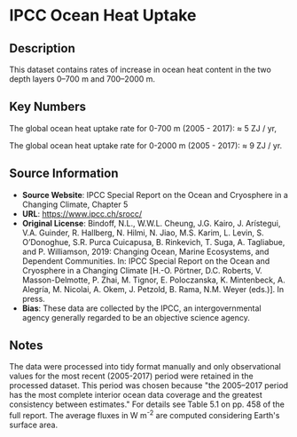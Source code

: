 
# IPCC Ocean Heat Uptake

## Description
This dataset contains rates of increase in ocean heat content in the two depth layers 0–700 m and 700–2000 m.

## Key Numbers
The global ocean heat uptake rate for 0-700 m (2005 - 2017): ≈ 5 ZJ / yr,

The global ocean heat uptake rate for 0-2000 m (2005 - 2017): ≈ 9 ZJ / yr.
## Source Information
* **Source Website**: IPCC Special Report on the Ocean and Cryosphere in a Changing Climate, Chapter 5
* **URL**: https://www.ipcc.ch/srocc/
* **Original License**: Bindoff, N.L., W.W.L. Cheung, J.G. Kairo, J. Arístegui, V.A. Guinder, R. Hallberg, N. Hilmi, N. Jiao, M.S. Karim, L. Levin, S. O’Donoghue, S.R. Purca Cuicapusa, B. Rinkevich, T. Suga, A. Tagliabue, and P. Williamson, 2019: Changing Ocean, Marine Ecosystems, and Dependent Communities. In: IPCC Special Report on the Ocean and Cryosphere in a Changing Climate [H.-O. Pörtner, D.C. Roberts, V. Masson-Delmotte, P. Zhai, M. Tignor, E. Poloczanska, K. Mintenbeck, A. Alegría, M. Nicolai, A. Okem, J. Petzold, B. Rama, N.M. Weyer (eds.)]. In press.
* **Bias**: These data are collected by the IPCC, an intergovernmental agency generally regarded to be an objective science agency.

## Notes
The data were processed into tidy format manually and only observational values for the most recent (2005-2017) period were retained in the processed dataset. This period was chosen because "the 2005–2017 period has the most complete interior ocean data coverage and the greatest consistency between estimates." For details see Table 5.1 on pp. 458 of the full report. The average fluxes in W m<sup>-2</sup> are computed considering Earth's surface area.

